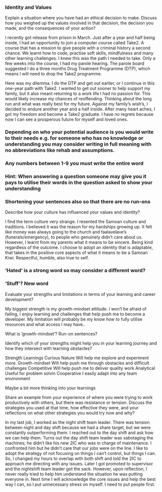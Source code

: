
<!-- Feedback from K Wharemate -->
<!-- yet to be implemented -->

### Identity and Values

Explain a situation where you have had an ethical decision to make. Discuss how you weighed up the values involved in that decision, the decision you made, and the consequences of your action?

I recently got release from prison in March. Just after a year and half being inside, I had an opportunity to join a computer course called Take2. A course that has a mission to give people with a criminal history a second chance. We learnt how to code, practise soft skills, mindfulness and many other learning challenges. I knew this was the path I needed to take. Only a few weeks into the course, I had my parole hearing. The parole board suggested I do a three months Drug Treatment Programme (DTP), which means I will need to drop the Take2 programme.

Here was my dilemma. I do the DTP and get out earlier, or I continue in this one-year path with Take2. I wanted to get out sooner to help support my family, but it also meant returning to a work life I had no passion for. This would likely increase my chances of reoffending. Thinking about the long run and what was really best for my future. Against my family’s wish’s, I decided to endure another year and a half inside. After many heart aches, I got my freedom and become a Take2 graduate. I have no regrets because now I can see a prosperous future for myself and loved ones.


### Depending on who your potential audience is you would write to their needs e.g. for someone who has no knowledge or understanding you may consider writing in full meaning with no abbreviations like rehab and assumptions.
### Any numbers between 1-9 you must write the entire word
### Hint: When answering a question someone may give you it pays to utilise their words in the question asked to show your understanding
### Shortening your sentences also so that there are no run-ons 

Describe how your culture has influenced your values and identity?

I find the term culture very strange. I resented the Samoan culture and traditions. I believed it was the reason for my hardships growing up. It felt like money was always going to the church and faalavelave’s (funerals/emergency), to people who genuinely didn’t care about us. However, I learnt from my parents what it means to be sincere. Being kind regardless of the outcome. I choose to adopt an identity that is adaptable, that takes in the positive core aspects of what it means to be a Samoan Kiwi. Respectful, humble, also true to self.

### ‘Hated’ is a strong word so may consider a different word?
### ‘Stuff’? New word

Evaluate your strengths and limitations in terms of your learning and career development?

My biggest strength is my growth-mindset attitude. I won’t be afraid of failing, I enjoy learning and challenges that help push me to become a developer. My limitation will probably be my know how to fully utilise resources and what access I may have..

What is ‘growth-mindset’?
Run-on sentences?

Identify which of your strengths might help you in your learning journey and how they intersect with learning obstacles?

Strength	Learnings
Curious Nature	Will help me explore and experiment more.
Growth-mindset	Will help push me through obstacles and difficult challenges
Competitive	Will help push me to deliver quality work
Analytical	Useful for problem solvin
Cooperative	I easily adapt into any team environment

Maybe a bit more thinking into your learnings

Share an example from your experience of where you were trying to work productively with others, but there was resistance or tension. Discuss the strategies you used at that time, how effective they were, and your reflections on what other strategies you would try now and why?

In my last job, I worked as the night shift team leader. There was tension between night and day shift because we had a share target, but we were constantly outperforming them. I reached out to the day shift and ask how we can help them. Turns out the day shift team leader was sabotaging the machines; he didn’t like his new 2IC who was in charge of maintenance. I confronted him but he didn’t care that our jobs were on the line. I like to adopt the strategy of not focusing on things I can’t control, but things I can. So, I changed my hours to overlap with both shift and told the 2IC to approach me directing with any issues. Later I got promoted to supervisor and the nightshift team leader got the sack. However, upon reflection, I never really tried to help him understand the situation he was putting everyone in. Next time I will acknowledge the core issues and help the best way I can, so I put unnecessary stress on myself. I need to put people first.